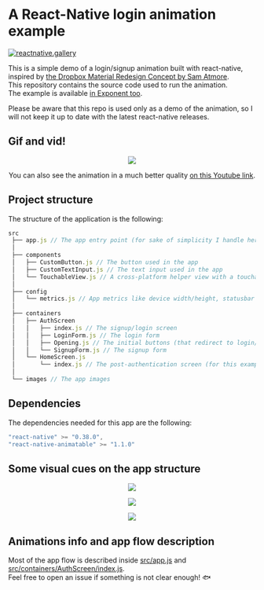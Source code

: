 # A React-Native login animation example

[![reactnative.gallery](https://img.shields.io/badge/reactnative.gallery-%E2%99%A5-red.svg)](https://reactnative.gallery)

This is a simple demo of a login/signup animation built with react-native, inspired by [the Dropbox Material Redesign Concept by Sam Atmore](https://dribbble.com/shots/2456987-Dropbox-Material-Redesign-Concept).  
This repository contains the source code used to run the animation.   
The example is available [in Exponent too](https://getexponent.com/@community/login-animation-example).  

Please be aware that this repo is used only as a demo of the animation, so I will not keep it up to date with the latest react-native releases. 

## Gif and vid!
<p align="center">
<img src="https://raw.githubusercontent.com/mmazzarolo/react-native-login-animation-example/master/extras/low-quality-app-intro.gif" /></img>  
</p>
  
<p align="center">
You can also see the animation in a much better quality <a href="https://www.youtube.com/watch?v=D67-hAj9LBQ">on this Youtube link</a>.
</p>

## Project structure 
The structure of the application is the following:
```javascript
src
 ├── app.js // The app entry point (for sake of simplicity I handle here the routing and the state)
 │
 ├── components
 │   ├── CustomButton.js // The button used in the app
 │   ├── CustomTextInput.js // The text input used in the app
 │   └── TouchableView.js // A cross-platform helper view with a touchable behavior
 │
 ├── config
 │   └── metrics.js // App metrics like device width/height, statusbar height, etc...
 │
 ├── containers
 │   ├── AuthScreen
 │   │   ├── index.js // The signup/login screen
 │   │   ├── LoginForm.js // The login form
 │   │   ├── Opening.js // The initial buttons (that redirect to login/signup)
 │   │   └── SignupForm.js // The signup form
 │   └── HomeScreen.js
 │       └── index.js // The post-authentication screen (for this example I simply show a logout button)
 │
 └── images // The app images
```

## Dependencies
The dependencies needed for this app are the following:
```javascript
"react-native" >= "0.38.0",
"react-native-animatable" >= "1.1.0"
```

## Some visual cues on the app structure
<p align="center">
<img src="https://raw.githubusercontent.com/mmazzarolo/react-native-login-animation-example/master/extras/Schermata%202017-01-02%20alle%2012.58.15.png" />
</p>
  
<p align="center">
<img src="https://raw.githubusercontent.com/mmazzarolo/react-native-login-animation-example/master/extras/Schermata%202017-01-02%20alle%2012.59.33.png" />
</p>
  
<p align="center">
<img src="https://raw.githubusercontent.com/mmazzarolo/react-native-login-animation-example/master/extras/Schermata%202017-01-02%20alle%2012.59.48.png" />  
</p>

## Animations info and app flow description
Most of the app flow is described inside [src/app.js](https://github.com/mmazzarolo/react-native-login-animation-example/blob/master/src/app.js) and [src/containers/AuthScreen/index.js](https://github.com/mmazzarolo/react-native-login-animation-example/blob/master/src/containers/AuthScreen/index.js).  
Feel free to open an issue if something is not clear enough! :fish:  
